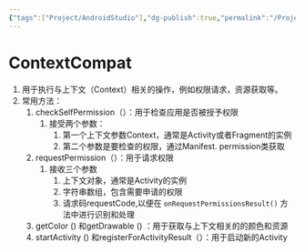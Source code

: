 ```yaml
---
{"tags":["Project/AndroidStudio"],"dg-publish":true,"permalink":"/Project/AndroidStudio/Context/","dgPassFrontmatter":true}
---
```


# ContextCompat
1. 用于执行与上下文（Context）相关的操作，例如权限请求，资源获取等。
2. 常用方法：
	1. checkSelfPermission（）：用于检查应用是否被授予权限
		1. 接受两个参数：
			1. 第一个上下文参数Context，通常是Activity或者Fragment的实例
			2. 第二个参数是要检查的权限，通过Manifest. permission类获取
	2. requestPermission（）：用于请求权限
		1. 接收三个参数
			1. 上下文对象，通常是Activity的实例
			2. 字符串数组，包含需要申请的权限
			3. 请求码requestCode,以便在 `onRequestPermissionsResult()` 方法中进行识别和处理
	3. getColor () 和getDrawable () ：用于获取与上下文相关的的颜色和资源
	4. startActivity () 和registerForActivityResult（）：用于启动新的Activity
